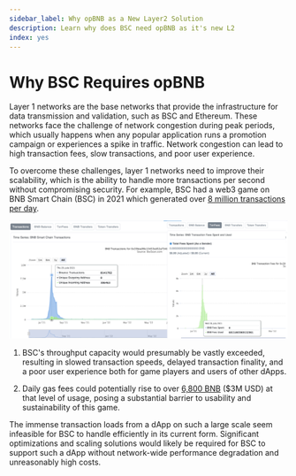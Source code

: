 ```yaml
---
sidebar_label: Why opBNB as a New Layer2 Solution
description: Learn why does BSC need opBNB as it's new L2 
index: yes
---
```


# Why BSC Requires opBNB

Layer 1 networks are the base networks that provide the infrastructure for data transmission and validation, such as BSC and Ethereum. These networks face the challenge of network congestion during peak periods, which usually happens when any popular application runs a promotion campaign or experiences a spike in traffic. Network congestion can lead to high transaction fees, slow transactions, and poor user experience.

To overcome these challenges, layer 1 networks need to improve their scalability, which is the ability to handle more transactions per second without compromising security. For example, BSC had a web3 game on BNB Smart Chain (BSC) in 2021 which generated over [8 million transactions per day](https://bscscan.com/address/0x39bea96e13453ed52a734b6aceed4c41f57b2271?ref=binance.ghost.io#analytics).

![tx-stats](../../static/img/why-opbnb-tx-stats.png)

1. BSC's throughput capacity would presumably be vastly exceeded, resulting in slowed transaction speeds, delayed transaction finality, and a poor user experience both for game players and users of other dApps.

2. Daily gas fees could potentially rise to over [6,800 BNB](https://bscscan.com/address/0x39bea96e13453ed52a734b6aceed4c41f57b2271?ref=binance.ghost.io#analytics) ($3M USD) at that level of usage, posing a substantial barrier to usability and sustainability of this game.

The immense transaction loads from a dApp on such a large scale seem infeasible for BSC to handle efficiently in its current form. Significant optimizations and scaling solutions would likely be required for BSC to support such a dApp without network-wide performance degradation and unreasonably high costs.